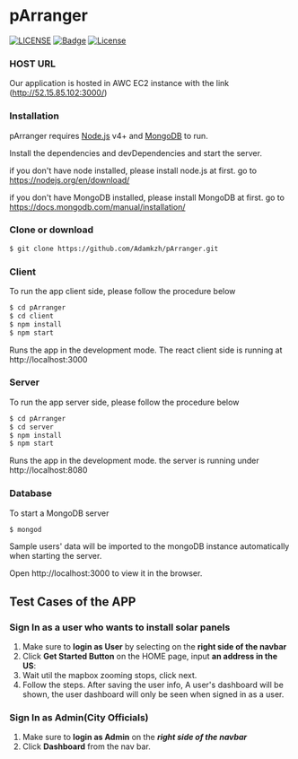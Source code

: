 # pArranger

[![LICENSE](https://img.shields.io/badge/license-Anti%20996-blue.svg)](https://github.com/996icu/996.ICU/blob/master/LICENSE)
[![Badge](https://img.shields.io/badge/link-996.icu-red.svg)](https://996.icu/#/zh_CN)
[![License](https://img.shields.io/npm/l/@angular/cli.svg)](/LICENSE) 

### HOST URL
Our application is hosted in AWC EC2 instance with the link (http://52.15.85.102:3000/)

### Installation

pArranger requires [Node.js](https://nodejs.org/) v4+ and [MongoDB](https://docs.mongodb.com/manual/introduction/) to run.

Install the dependencies and devDependencies and start the server.

if you don't have node installed, please install node.js at first. go to https://nodejs.org/en/download/ 

if you don't have MongoDB installed, please install MongoDB at first. go to https://docs.mongodb.com/manual/installation/


### Clone or download 
```sh
$ git clone https://github.com/Adamkzh/pArranger.git
```

### Client 
To run the app client side, please follow the procedure below

```sh
$ cd pArranger
$ cd client
$ npm install 
$ npm start
```
Runs the app in the development mode.
The react client side is running at http://localhost:3000 

### Server 
To run the app server side, please follow the procedure below

```sh
$ cd pArranger
$ cd server
$ npm install 
$ npm start
```
Runs the app in the development mode.
the server is running under http://localhost:8080 

### Database

To start a MongoDB server 

```sh
$ mongod
```
Sample users' data will be imported to the mongoDB instance automatically when starting the server.

Open http://localhost:3000 to view it in the browser.

## Test Cases of the APP
### Sign In as a user who wants to install solar panels

1. Make sure to **login as User** by selecting on the **right side of the navbar**
2. Click **Get Started Button** on the HOME page, input **an address in the US**: 
3. Wait util the mapbox zooming stops, click next. 
4. Follow the steps. After saving the user info, A user's dashboard will be shown, the user dashboard will only be seen when signed in as a user.

### Sign In as Admin(City Officials)
1. Make sure to **login as Admin** on the ***right side of the navbar***
2. Click **Dashboard** from the nav bar.
